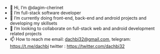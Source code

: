 - 👋 Hi, I’m @dagim-cherinet
- 👀 I’m full-stack software developer
- 🌱 I’m currently doing front-end, back-end and android projects and developing my skillsets
- 💞️ I’m looking to collaborate on full-stack web and android development related projects
- 📫 How to reach me email: dachbi32@gmail.com, telegram: https://t.me/dachbi twitter : https://twitter.com/dachbi32

<!---
dagim-cherinet/dagim-cherinet is a ✨ special ✨ repository because its `README.md` (this file) appears on your GitHub profile.
You can click the Preview link to take a look at your changes.
--->
